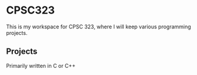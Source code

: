 # CPSC323
This is my workspace for CPSC 323, where I will keep various programming projects.
## Projects
Primarily written in C or C++
